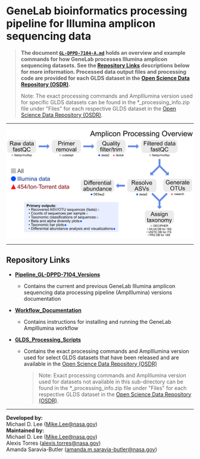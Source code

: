 # GeneLab bioinformatics processing pipeline for Illumina amplicon sequencing data

> **The document [`GL-DPPD-7104-A.md`](Pipeline_GL-DPPD-7104_Versions/GL-DPPD-7104-A.md) holds an overview and example commands for how GeneLab processes Illumina amplicon sequencing datasets. See the [Repository Links](#repository-links) descriptions below for more information. Processed data output files and processing code are provided for each GLDS dataset in the [Open Science Data Repository (OSDR)](https://osdr.nasa.gov/bio/repo/).**  
> 
> Note: The exact processing commands and AmpIllumina version used for specific GLDS datasets can be found in the *_processing_info.zip file under "Files" for each respective GLDS dataset in the [Open Science Data Repository (OSDR)](https://osdr.nasa.gov/bio/repo/). 

--- 

<p align="center">
<a href="../images/GL-amplicon-overview.pdf"><img src="../images/GL-amplicon-overview.png"></a>
</p>

---
## Repository Links

* [**Pipeline_GL-DPPD-7104_Versions**](Pipeline_GL-DPPD-7104_Versions)

  - Contains the current and previous GeneLab Illumina amplicon sequencing data processing pipeline (AmpIllumina) versions documentation

* [**Workflow_Documentation**](Workflow_Documentation)

  - Contains instructions for installing and running the GeneLab AmpIllumina workflow

* [**GLDS_Processing_Scripts**](GLDS_Processing_Scripts)

  - Contains the exact processing commands and AmpIllumina version used for select GLDS datasets that have been released and are available in the [Open Science Data Repository (OSDR)](https://osdr.nasa.gov/bio/repo/)
    > Note: Exact processing commands and AmpIllumina version used for datasets not available in this sub-directory can be found in the *_processing_info.zip file under "Files" for each respective GLDS dataset in the [Open Science Data Repository (OSDR)](https://osdr.nasa.gov/bio/repo/).

---
**Developed by:**  
Michael D. Lee (Mike.Lee@nasa.gov)  
**Maintained by:**  
Michael D. Lee (Mike.Lee@nasa.gov)  
Alexis Torres (alexis.torres@nasa.gov)  
Amanda Saravia-Butler (amanda.m.saravia-butler@nasa.gov)  